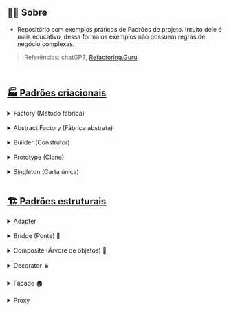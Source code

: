 ## 🤷‍♀️ Sobre 

- Repositório com exemplos práticos de Padrões de projeto. Intuito dele é mais educativo, dessa forma os exemplos não possuem regras de negócio complexas.

> Referências: chatGPT, [Refactoring.Guru](https://refactoring.guru).
  
<br>

## [🏭 Padrões criacionais](https://github.com/AdrianeRibeiro/DesignPatternsRuby/blob/main/criacionais/)

<details>
<summary>Factory (Método fábrica) </summary>
  <br>

  - Usado para criar objetos de forma flexível e desacoplada.

  - Ajuda a promover o princípio do **Open/Closed** - o código deve estar aberto para extensão, mas fechado para modificação. 

  - É útil em situações em que você não sabe exatamente qual classe de objeto deve ser instanciada até o tempo de execução.

  - A ideia central do padrão Factory é definir uma interface (ou classe abstrata) que declara um método para a criação de objetos. 
    - As classes concretas que implementam essa interface fornecem a implementação real desse método, criando instâncias de objetos específicos. Isso permite que o cliente (código que deseja criar objetos) use a interface para criar objetos sem precisar se preocupar com os detalhes de como os objetos são criados.
  
  <a href="https://github.com/AdrianeRibeiro/DesignPatternsRuby/blob/main/criacionais/factory.rb">👩🏼‍💻 Show me the code</a>
</details>

<br>

<details>
<summary>Abstract Factory (Fábrica abstrata)</summary>
  <br>

  - É um padrão de criação. Ele fornece uma interface abstrata (geralmente uma classe ou conjunto de métodos) para criar famílias de objetos relacionados. 

  - Resumindo, o Abstract Factory envolve:

    - Abstração da fábrica: define uma interface que declara a criação de objetos relacionados. Exemplo: `UIFactory`

    - Fábricas concretas: fornecem a implementação real para criar os objetos. Exemplo: `WebFactory e MobileFactory`

    - Famílias de produtos: São conjuntos de objetos relacionados. Exemplo: `Button e Input`

  - É usado quando você precisa criar objetos que compartilham uma interface comum, mas pertencem a famílias diferentes, e você deseja garantir que essas famílias de objetos sejam consistentes e intercambiáveis. Isso promove um código mais flexível, de fácil manutenção e menos propenso a erros.

  <a href="https://github.com/AdrianeRibeiro/DesignPatternsRuby/blob/main/criacionais/abstract_factory.rb">👩🏼‍💻 Show me the code</a>

</details>

<br>

<details>
<summary>Builder (Construtor)</summary>
  <br>

  - Usado quando precisamos construir objetos complexos com muitos atributos configuráveis, passo a passo. Ele simplifica o processo de instanciação de objetos.
  
  - Permite separar a construção de um objeto complexo da sua representação para que o mesmo processo de construção possa criar representações diferentes.

  - O padrão Builder é útil quando:
    - a construção de um objeto é algo independente das partes que compõem (métodos que estão construindo o objeto). 
    - pode haver muitas maneiras de construir objetos complexos.
    - trabalha-se com muitos parâmetros no construtor

  <a href="https://github.com/AdrianeRibeiro/DesignPatternsRuby/blob/main/criacionais/builder.rb">👩🏼‍💻 Show me the code</a>

</details>

<br>

<details>
<summary>Prototype (Clone)</summary>
  <br>

  - Esse padrão é utilizado para criar objetos duplicados (clones), a partir de um objeto original chamado protótipo. 

  - É particularmente útil quando a criação de um objeto é mais custosa em termos de recursos ou complexa, e você deseja criar cópias desse objeto com facilidade.

  - O principal objetivo do padrão Prototype é permitir a criação de novos objetos a partir de um modelo (protótipo) preexistente, copiando suas propriedades e valores, em vez de criar novas instâncias do zero. Isso evita a necessidade de recriar o objeto original e permite que você crie clones com configurações personalizadas.

  <a href="https://github.com/AdrianeRibeiro/DesignPatternsRuby/blob/main/criacionais/prototype.rb">👩🏼‍💻 Show me the code</a>

</details>

<br>

<details>
<summary>Singleton (Carta única)</summary>
  <br>

  - Tem o objetivo de garantir que uma classe tenha uma única instância e fornece um ponto global de acesso a essa instância. Em outras palavras, o padrão Singleton assegura que, independentemente de quantas vezes você tente criar um objeto de uma determinada classe, você sempre receberá a mesma instância, garantindo que haja uma única fonte de controle para essa classe.

  - O Singleton é útil em situações em que você deseja ter apenas uma instância de uma classe para controlar recursos compartilhados, como configurações, pools de conexão, caches, registros de eventos ou qualquer outra informação que deve ser globalmente acessível. 

  - Muitos desenvolvedores consideram o padrão Singleton um antipadrão. É por isso que seu uso está diminuindo no código Ruby.

  <a href="https://github.com/AdrianeRibeiro/DesignPatternsRuby/blob/main/criacionais/singleton.rb">👩🏼‍💻 Show me the code</a>

</details>

<br>

## [🏗️ Padrões estruturais](https://github.com/AdrianeRibeiro/DesignPatternsRuby/blob/main/criacionais/)

<details>
<summary>Adapter</summary>
  <br>

  - Ele atua como uma "ponte" entre duas classes ou sistemas que não poderiam se comunicar diretamente devido a diferenças em suas interfaces, estruturas ou funcionalidades.

  - O padrão Adapter é especialmente útil em situações em que você precisa integrar sistemas legados, bibliotecas de terceiros ou serviços externos em seu código, sem modificar o código existente. 

  - Essencialmente, o Adapter funciona como um tradutor, convertendo as chamadas de métodos e dados de um formato ou estrutura em outro, garantindo que duas partes do sistema possam se comunicar sem problemas. Isso promove a reutilização de código e simplifica a manutenção, uma vez que as alterações em um sistema não afetarão necessariamente o outro, desde que a interface do Adapter seja mantida consistente.

  <a href="https://github.com/AdrianeRibeiro/DesignPatternsRuby/blob/main/estruturais/adapter">👩🏼‍💻 Show me the code</a>

</details>

<br>

<details>
  <summary>Bridge (Ponte) 🌉</summary>
  <br>

  - O principal objetivo do padrão Bridge é separar a abstração da implementação, permitindo que a alteração em uma delas não afete a outra. 

  - A ideia central dele é criar uma ponte entre a abstração e a implementação, de modo que ambas possam ser estendidas sem depender uma da outra. Isso oferece flexibilidade, manutenção mais fácil e evita a necessidade de criar um grande número de subclasses.

  - O padrão Bridge permite que você tenha uma hierarquia para abstrações e outra para implementações, e essas hierarquias são independentes e podem ser compostas de várias maneiras.

  - O padrão Bridge é amplamente utilizado em situações em que é importante manter a flexibilidade do sistema, como ao lidar com diferentes sistemas operacionais, bancos de dados, protocolos de comunicação ou dispositivos de hardware.

  <a href="https://github.com/AdrianeRibeiro/DesignPatternsRuby/blob/main/estruturais/bridge">👩🏼‍💻 Show me the code</a>
</details>

<br>

<details>
  <summary>Composite (Árvore de objetos) 🌳</summary>
  <br>

  - O padrão Composite permite criar estruturas de objetos hierárquicas, onde os objetos individuais e suas composições são tratados de maneira uniforme. Isso significa que você pode tratar um único objeto e um grupo de objetos da mesma maneira.

  - Em termos simples, imagine que você está construindo uma árvore de objetos. Essa árvore pode conter objetos individuais (folhas) ou grupos de objetos (nós) que, por sua vez, podem conter mais objetos individuais ou grupos. O padrão Composite permite que você trate tanto as folhas quanto os nós da árvore da mesma maneira, sem precisar distinguir entre eles.

  - Ele é frequentemente usado em sistemas que precisam representar hierarquias, como árvores, gráficos e interfaces de usuário

  - Um exemplo comum de uso do padrão Composite é a representação de sistemas de arquivos, onde você tem arquivos individuais e diretórios que podem conter mais arquivos ou diretórios.
 
  <a href="https://github.com/AdrianeRibeiro/DesignPatternsRuby/blob/main/estruturais/composite">👩🏼‍💻 Show me the code</a>
</details>

<br>

<details>
  <summary>Decorator 🪆</summary>
  <br>

  - Permite adicionar novas funcionalidades a um objeto sem precisar adicionar esse comportamento à classe do objeto. 
    - Isso é feito por meio da criação de classes que envolvem os objetos originais e adicionam funcionalidades a eles.

  - É possível encadear vários decoradores para criar combinações de funcionalidades em tempo de execução. Cada decorador pode adicionar ou modificar o comportamento do objeto original sem quebrar a estrutura existente. 
    - Isso evita a criação de subclasses excessivas para cada combinação possível de funcionalidades.

  > Suponha que você tenha uma classe **`Texto`** que representa um texto simples e deseja adicionar formatações como negrito, itálico e sublinhado sem modificar a classe **`Texto`**. Usando o padrão Decorator, você pode criar classes decoradoras para adicionar essas formatações.
 
  <a href="https://github.com/AdrianeRibeiro/DesignPatternsRuby/blob/main/estruturais/decorator">👩🏼‍💻 Show me the code</a>
</details>

<br>

<details>
  <summary>Facade 🏠</summary>
  <br>

  - O padrão Facade tem como objetivo fornecer uma interface simplificada para um conjunto de interfaces mais complexas. Ele atua como uma camada intermediária que oculta a complexidade do sistema subjacente, fornecendo uma interface mais simples para o cliente.

  - Vantagens do Padrão Facade:

    - 1. **Simplicidade para o Cliente:** O cliente interage com uma interface simples e não precisa se preocupar com a complexidade interna do sistema.

    - 2. **Desacoplamento:** O cliente não precisa conhecer os detalhes internos do subsistema. Isso permite que o subsistema evolua sem afetar o cliente.

    - 3. **Melhor Legibilidade e Manutenção:** Melhora a legibilidade do código, pois reduz a quantidade de código que o cliente precisa entender. Também facilita a manutenção, pois as mudanças internas no subsistema podem ser tratadas pela fachada.

  > Vamos imaginar um sistema de home theater com várias complexidades, como controle de som, luzes, projeção, etc. O padrão Facade poderia ser usado para criar uma interface simples, onde o cliente só precisa interagir com uma classe HomeTheaterFacade. Essa fachada, por sua vez, lidaria com as interações complexas com o sistema de home theater, chamando os métodos apropriados nos subsistemas (controle de som, luzes, etc.).
 
  <a href="https://github.com/AdrianeRibeiro/DesignPatternsRuby/blob/main/estruturais/facade">👩🏼‍💻 Show me the code</a>
  <a href="https://blog.appsignal.com/2020/03/18/facade-pattern-in-rails-for-performance-and-maintainability.html">📚 Facade Pattern in Rails</a>
</details>

<br>

<details>
  <summary>Proxy</summary>

  - O padrão de design Proxy é um padrão estrutural. O Proxy age como um intermediário, permitindo que um cliente interaja com um objeto por meio do Proxy, que gerencia o acesso ao objeto real.

A principal motivação por trás do uso do padrão Proxy é controlar e gerenciar o acesso a um objeto de maneira mais eficiente. Isso pode ser útil em várias situações, como quando o objeto real é custoso em termos de recursos computacionais, ou quando é necessário adicionar funcionalidades adicionais ao acesso ao objeto, como controle de permissões, registro de acessos, ou até mesmo atrasos na inicialização.

Existem diferentes tipos de Proxies, cada um com um propósito específico. Alguns exemplos incluem:

Proxy Virtual: Adia a criação e a inicialização do objeto real até que seja realmente necessário. Isso é útil quando a criação do objeto é custosa e pode ser evitada até que seja absolutamente necessária.

Proxy de Proteção: Controla o acesso ao objeto real, permitindo ou negando solicitações com base em permissões ou credenciais. Isso é útil para implementar sistemas de segurança.

Proxy Remoto: Controla o acesso a objetos que residem em diferentes espaços de endereçamento, como em sistemas distribuídos. O Proxy Remoto é responsável por gerenciar a comunicação entre o cliente e o objeto remoto.

Em resumo, o padrão de design Proxy é uma abordagem eficaz para fornecer um substituto controlado de um objeto, com quem o cliente interage. Isso oferece benefícios como otimização de recursos, implementação de funcionalidades adicionais e controle de acesso.
  <br>
</details>